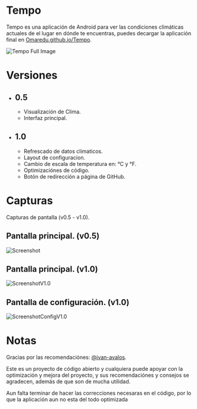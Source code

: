 # Tempo
Tempo es una aplicación de Android para ver las condiciones climáticas actuales de el lugar en dónde te encuentras, puedes decargar la aplicación final en [Omaredu.github.io/Tempo](https://omaredu.github.io/Tempo).

![Tempo Full Image](https://image.ibb.co/dudwSo/full.png)

# Versiones

- ## 0.5
    - Visualización de Clima.
    - Interfaz principal.

- ## 1.0
    - Refrescado de datos climaticos.
    - Layout de configuracion.
    - Cambio de escala de temperatura en: °C y °F.
    - Optimizaciónes de código.
    - Botón de redirección a página de GitHub.

# Capturas

Capturas de pantalla (v0.5 - v1.0).

## Pantalla principal. (v0.5)

![Screenshot](https://image.ibb.co/jWeH08/Screenshot_20180610_121321.png)

## Pantalla principal. (v1.0)

![ScreenshotV1.0](https://image.ibb.co/hJs908/Screenshot.png)

## Pantalla de configuración. (v1.0)

![ScreenshotConfigV1.0](https://image.ibb.co/cuuBDT/Screenshot_2.png)

# Notas

Gracias por las recomendaciónes: [@ivan-avalos](https://github.com/ivan-avalos).

Este es un proyecto de código abierto y cualquiera puede apoyar con la optimización y mejora del proyecto, y sus recomendaciónes y consejos se agradecen, además de que son de mucha utilidad.

Aun falta terminar de hacer las correcciones necesaras en el código, por lo que la aplicación aun no esta del todo optimizada
